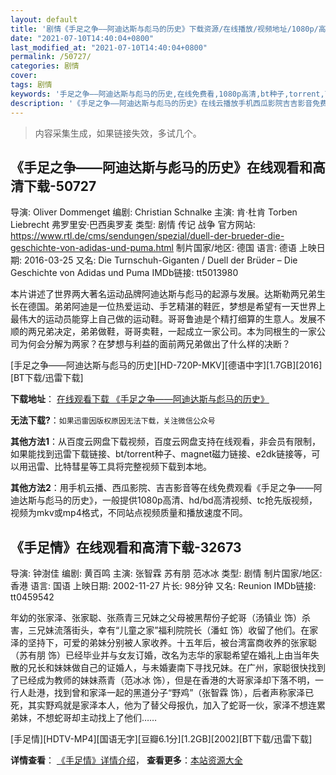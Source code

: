 ```yaml
---
layout: default
title: '剧情《手足之争——阿迪达斯与彪马的历史》下载资源/在线播放/视频地址/1080p/高清/蓝光'
date: "2021-07-10T14:40:04+0800"
last_modified_at: "2021-07-10T14:40:04+0800"
permalink: /50727/
categories: 剧情
cover:
tags: 剧情
keywords: '手足之争——阿迪达斯与彪马的历史,在线免费看,1080p高清,bt种子,torrent,百度云盘,magnet,磁力链,迅雷下载资源'
description: '《手足之争——阿迪达斯与彪马的历史》在线云播放手机西瓜影院吉吉影音免费看，1080p高清bd/hd未删减完整版和tc抢先枪版，mkv/mp4格式，附带bt/torrent种子、magnet/磁力链、百度云盘、网盘资源迅雷下载链接'
---
```


>内容采集生成，如果链接失效，多试几个。


## 《手足之争——阿迪达斯与彪马的历史》在线观看和高清下载-50727

导演: Oliver Dommenget 编剧: Christian Schnalke 主演: 肯·杜肯 Torben Liebrecht 弗罗里安·巴西奥罗麦 类型: 剧情 传记 战争 官方网站: https://www.rtl.de/cms/sendungen/spezial/duell-der-brueder-die-geschichte-von-adidas-und-puma.html 制片国家/地区: 德国 语言: 德语 上映日期: 2016-03-25 又名: Die Turnschuh-Giganten / Duell der Brüder – Die Geschichte von Adidas und Puma IMDb链接: tt5013980

本片讲述了世界两大著名运动品牌阿迪达斯与彪马的起源与发展。达斯勒两兄弟生长在德国。弟弟阿迪是一位热爱运动、手艺精湛的鞋匠，梦想是希望有一天世界上最伟大的运动员能穿上自己做的运动鞋。哥哥鲁迪是个精打细算的生意人。发展不顺的两兄弟决定，弟弟做鞋，哥哥卖鞋，一起成立一家公司。本为同根生的一家公司为何会分解为两家？在梦想与利益的面前两兄弟做出了什么样的决断？


[手足之争——阿迪达斯与彪马的历史][HD-720P-MKV][德语中字][1.7GB][2016][BT下载/迅雷下载]

**下载地址**： [在线观看下载 《手足之争——阿迪达斯与彪马的历史》](https://www.btdx8.com/torrent/duell_der_bruder_2016.html) 


**无法下载?**：`如果迅雷因版权原因无法下载，关注微信公众号 `

**其他方法1**：从百度云网盘下载视频，百度云网盘支持在线观看，非会员有限制，如果能找到迅雷下载链接、bt/torrent种子、magnet磁力链接、e2dk链接等，可以用迅雷、比特彗星等工具将完整视频下载到本地。

**其他方法2**：用手机云播、西瓜影院、吉吉影音等在线免费观看《手足之争——阿迪达斯与彪马的历史》，一般提供1080p高清、hd/bd高清视频、tc抢先版视频，视频为mkv或mp4格式，不同站点视频质量和播放速度不同。


## 《手足情》在线观看和高清下载-32673

导演: 钟澍佳 编剧: 黄百鸣 主演: 张智霖 苏有朋 范冰冰 类型: 剧情 制片国家/地区: 香港 语言: 国语 上映日期: 2002-11-27 片长: 98分钟 又名: Reunion IMDb链接: tt0459542

年幼的张家泽、张家聪、张燕青三兄妹之父母被黑帮份子蛇哥（汤镇业 饰）杀害，三兄妹流落街头，幸有“儿童之家”福利院院长（潘虹 饰）收留了他们。在家泽的坚持下，可爱的弟妹分别被人家收养。十五年后，被台湾富商收养的张家聪（苏有朋 饰）已经毕业并与女友订婚，改名为志华的家聪希望在婚礼上由当年失散的兄长和妹妹做自己的证婚人，与未婚妻南下寻找兄妹。在广州，家聪很快找到了已经成为教师的妹妹燕青（范冰冰 饰），但是在香港的大哥家泽却下落不明，一行人赴港，找到曾和家泽一起的黑道分子“野鸡”（张智霖 饰），后者声称家泽已死，其实野鸡就是家泽本人，他为了替父母报仇，加入了蛇哥一伙，家泽不想连累弟妹，不想蛇哥却主动找上了他们……


[手足情][HDTV-MP4][国语无字][豆瓣6.1分][1.2GB][2002][BT下载/迅雷下载]

**详情查看**： [《手足情》详情介绍](/movie/32673/)， **查看更多**：[本站资源大全](/movie/t/all/)

